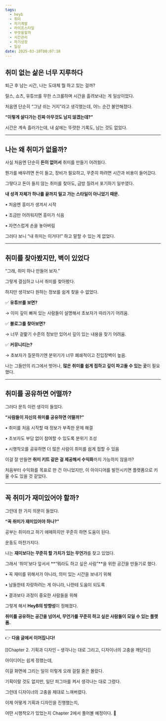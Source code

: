 ```yaml
---
tags:
  - heyb
  - 취미
  - 자기계발
  - 라이프스타일
  - 무엇을할까
  - 시간관리
  - 자기성장
  - 일상
date: 2025-03-10T00:07:18
---
```


## **취미 없는 삶은 너무 지루하다**

퇴근 후 남는 시간, 나는 도대체 뭘 하고 있는 걸까?

릴스, 쇼츠, 유튜브를 무한 스크롤하며 시간을 흘려보내는 게 일상이었다.

처음엔 단순히 “그냥 쉬는 거지”라고 생각했는데, 어느 순간 불안해졌다.

**“이렇게 살다가는 진짜 아무것도 남지 않겠는데?”**

시간은 계속 흘러가는데, 내 삶에는 뚜렷한 기록도, 남는 것도 없었다.

---

## **나는 왜 취미가 없을까?**

사실 처음엔 단순히 **돈이 없어서** 취미를 만들기 어려웠다.

뭔가를 배우려면 돈이 들고, 장비가 필요하고, 꾸준히 하려면 시간과 비용이 들어갔다.

그렇다고 돈이 들지 않는 취미를 찾아도, 금방 질려서 포기하기 일쑤였다.

**내 성격 자체가 하나를 끝까지 밀고 가는 스타일이 아니었기 때문.**

• 처음엔 흥미가 생겨서 시작

• 조금만 어려워지면 흥미가 식음

• 자연스럽게 손을 놓아버림

그러다 보니 “내 취미는 이거다!” 하고 말할 수 있는 게 없었다.

---

## **취미를 찾아봤지만, 벽이 있었다**

“그래, 취미 하나 만들어 보자.”

그렇게 결심하고 나서 취미를 찾아봤다.

하지만 생각보다 원하는 정보를 쉽게 찾을 수 없었다.

✅ **유튜브를 보면?**

→ 이미 깊이 빠져 있는 사람들이 설명해서 초보자가 따라가기 어려움.

✅ **블로그를 찾아보면?**

→ 너무 겉핥기 수준의 정보만 있어서 깊이 있는 내용을 찾기 어려움.

✅ **커뮤니티는?**

→ 초보자가 질문하기엔 분위기가 너무 폐쇄적이고 진입장벽이 높음.

나는 그들만의 리그에서 벗어나, **많은 취미를 쉽게 접하고 깊이 파고들 수 있는 곳**이 필요했다.

---

## **취미를 공유하면 어떨까?**

그러다 문득 이런 생각이 들었다.

**“사람들이 자신의 취미를 공유하면 어떨까?”**

• 취미를 처음 시작할 때 정보가 부족한 문제 해결

• 초보자도 부담 없이 참여할 수 있도록 분위기 조성

• 시행착오를 공유하면 더 많은 사람이 취미를 쉽게 접할 수 있음

이걸 잘 만들면 **취미 키트 같은 걸 제공해서 수익화**까지 가능하지 않을까?

처음부터 수익화를 목표로 한 건 아니었지만, 이 아이디어를 발전시키면 플랫폼으로 키울 수도 있을 것 같았다.

---

## **꼭 취미가 재미있어야 할까?**

그런데 한 가지 의문이 들었다.

**“꼭 취미가 재미있어야 하나?”**

공부는 취미라고 하기 애매하지만 꾸준히 하면 도움이 된다.

운동도 마찬가지다.

나는 **재미보다는 꾸준히 할 가치가 있는 무언가**를 찾고 있었다.

그래서 ‘취미’보다 앞서서 **“뭐라도 하고 싶은 사람”**을 위한 공간을 만들기로 했다.

• 꼭 재미를 위해서가 아니라, 의미 있는 시간을 보내기 위해

• 남들한테 자랑하려는 게 아니라, 나한테 도움이 되도록

• 결과보다 과정이 중요한 사람들을 위해

그렇게 해서 **HeyB의 방향성**이 정해졌다.

**취미를 공유하는 공간을 넘어서, 무언가를 꾸준히 하고 싶은 사람들이 모일 수 있는 플랫폼.**

---

👉 **다음 글에서 이어집니다!**

[[Chapter 2. 기획과 디자인 – 생각나는 대로 그리고, 디자이너의 고충을 깨닫다]]

아이디어는 쉽게 정했는데,

이걸 화면에 그리는 일이 이렇게 오래 걸릴 줄은 몰랐다.

기획이랄 것도 없지만, 일단 피그마를 켜서 생각나는 대로 그렸다.

그런데 디자이너의 고충을 제대로 느껴버렸다.

이제 어떻게 기획과 디자인을 진행했는지,

어떤 시행착오가 있었는지 Chapter 2에서 풀어볼 예정이다. 🚀
